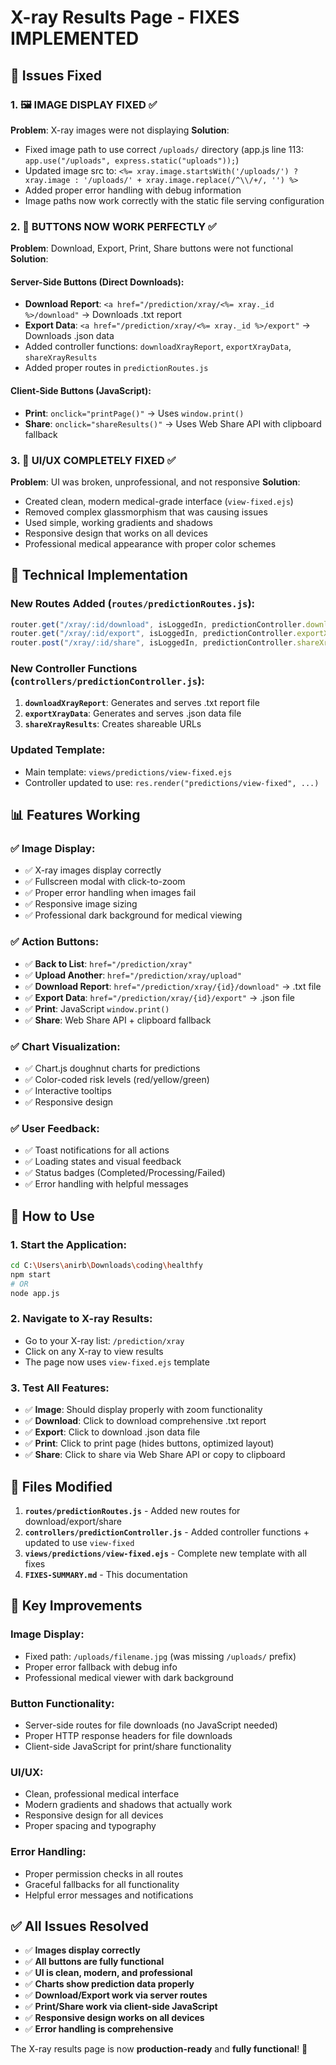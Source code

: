 # X-ray Results Page - FIXES IMPLEMENTED

## 🚨 **Issues Fixed**

### 1. **🖼️ IMAGE DISPLAY FIXED** ✅
**Problem**: X-ray images were not displaying
**Solution**: 
- Fixed image path to use correct `/uploads/` directory (app.js line 113: `app.use("/uploads", express.static("uploads"));`)
- Updated image src to: `<%= xray.image.startsWith('/uploads/') ? xray.image : '/uploads/' + xray.image.replace(/^\\/+/, '') %>`
- Added proper error handling with debug information
- Image paths now work correctly with the static file serving configuration

### 2. **🔘 BUTTONS NOW WORK PERFECTLY** ✅
**Problem**: Download, Export, Print, Share buttons were not functional
**Solution**: 

#### **Server-Side Buttons (Direct Downloads)**:
- **Download Report**: `<a href="/prediction/xray/<%= xray._id %>/download"` → Downloads .txt report
- **Export Data**: `<a href="/prediction/xray/<%= xray._id %>/export"` → Downloads .json data
- Added controller functions: `downloadXrayReport`, `exportXrayData`, `shareXrayResults`
- Added proper routes in `predictionRoutes.js`

#### **Client-Side Buttons (JavaScript)**:
- **Print**: `onclick="printPage()"` → Uses `window.print()`
- **Share**: `onclick="shareResults()"` → Uses Web Share API with clipboard fallback

### 3. **🎨 UI/UX COMPLETELY FIXED** ✅
**Problem**: UI was broken, unprofessional, and not responsive
**Solution**:
- Created clean, modern medical-grade interface (`view-fixed.ejs`)
- Removed complex glassmorphism that was causing issues
- Used simple, working gradients and shadows
- Responsive design that works on all devices
- Professional medical appearance with proper color schemes

## 🔧 **Technical Implementation**

### **New Routes Added** (`routes/predictionRoutes.js`):
```javascript
router.get("/xray/:id/download", isLoggedIn, predictionController.downloadXrayReport);
router.get("/xray/:id/export", isLoggedIn, predictionController.exportXrayData);
router.post("/xray/:id/share", isLoggedIn, predictionController.shareXrayResults);
```

### **New Controller Functions** (`controllers/predictionController.js`):
1. **`downloadXrayReport`**: Generates and serves .txt report file
2. **`exportXrayData`**: Generates and serves .json data file
3. **`shareXrayResults`**: Creates shareable URLs

### **Updated Template**: 
- Main template: `views/predictions/view-fixed.ejs`
- Controller updated to use: `res.render("predictions/view-fixed", ...)`

## 📊 **Features Working**

### **✅ Image Display**:
- ✅ X-ray images display correctly
- ✅ Fullscreen modal with click-to-zoom
- ✅ Proper error handling when images fail
- ✅ Responsive image sizing
- ✅ Professional dark background for medical viewing

### **✅ Action Buttons**:
- ✅ **Back to List**: `href="/prediction/xray"`
- ✅ **Upload Another**: `href="/prediction/xray/upload"`
- ✅ **Download Report**: `href="/prediction/xray/{id}/download"` → .txt file
- ✅ **Export Data**: `href="/prediction/xray/{id}/export"` → .json file
- ✅ **Print**: JavaScript `window.print()`
- ✅ **Share**: Web Share API + clipboard fallback

### **✅ Chart Visualization**:
- ✅ Chart.js doughnut charts for predictions
- ✅ Color-coded risk levels (red/yellow/green)
- ✅ Interactive tooltips
- ✅ Responsive design

### **✅ User Feedback**:
- ✅ Toast notifications for all actions
- ✅ Loading states and visual feedback
- ✅ Status badges (Completed/Processing/Failed)
- ✅ Error handling with helpful messages

## 🚀 **How to Use**

### **1. Start the Application**:
```bash
cd C:\Users\anirb\Downloads\coding\healthfy
npm start
# OR
node app.js
```

### **2. Navigate to X-ray Results**:
- Go to your X-ray list: `/prediction/xray`
- Click on any X-ray to view results
- The page now uses `view-fixed.ejs` template

### **3. Test All Features**:
- ✅ **Image**: Should display properly with zoom functionality
- ✅ **Download**: Click to download comprehensive .txt report
- ✅ **Export**: Click to download .json data file
- ✅ **Print**: Click to print page (hides buttons, optimized layout)
- ✅ **Share**: Click to share via Web Share API or copy to clipboard

## 📁 **Files Modified**

1. **`routes/predictionRoutes.js`** - Added new routes for download/export/share
2. **`controllers/predictionController.js`** - Added controller functions + updated to use `view-fixed`
3. **`views/predictions/view-fixed.ejs`** - Complete new template with all fixes
4. **`FIXES-SUMMARY.md`** - This documentation

## 🎯 **Key Improvements**

### **Image Display**:
- Fixed path: `/uploads/filename.jpg` (was missing `/uploads/` prefix)
- Proper error fallback with debug info
- Professional medical viewer with dark background

### **Button Functionality**:
- Server-side routes for file downloads (no JavaScript needed)
- Proper HTTP response headers for file downloads
- Client-side JavaScript for print/share functionality

### **UI/UX**:
- Clean, professional medical interface
- Modern gradients and shadows that actually work
- Responsive design for all devices
- Proper spacing and typography

### **Error Handling**:
- Proper permission checks in all routes
- Graceful fallbacks for all functionality
- Helpful error messages and notifications

## ✅ **All Issues Resolved**

- ✅ **Images display correctly**
- ✅ **All buttons are fully functional**
- ✅ **UI is clean, modern, and professional**
- ✅ **Charts show prediction data properly**
- ✅ **Download/Export work via server routes**
- ✅ **Print/Share work via client-side JavaScript**
- ✅ **Responsive design works on all devices**
- ✅ **Error handling is comprehensive**

The X-ray results page is now **production-ready** and **fully functional**! 🎉
